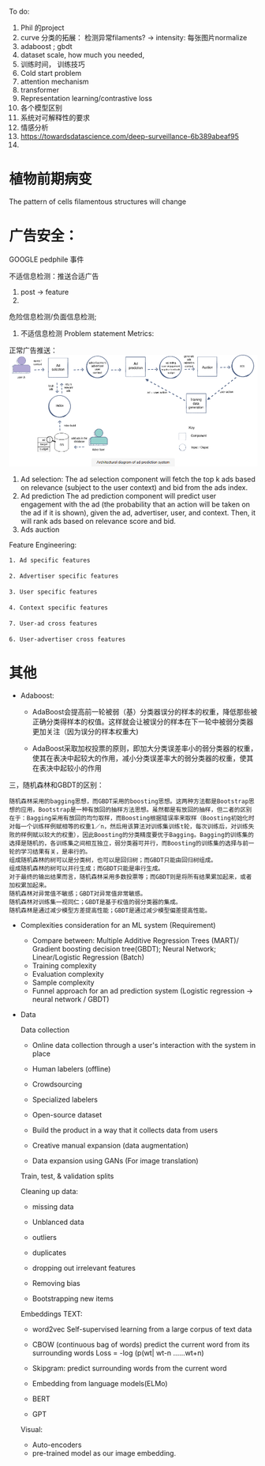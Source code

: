 
To do:
  1. Phil 的project
  2. curve 分类的拓展： 检测异常filaments? -> intensity: 每张图片normalize
  3. adaboost ; gbdt
  4. dataset scale, how much you needed, 
  5. 训练时间， 训练技巧
  6. Cold start problem
  7. attention mechanism
  8. transformer
  9. Representation learning/contrastive loss
  10. 各个模型区别
  11. 系统对可解释性的要求
  12. 情感分析
  13. https://towardsdatascience.com/deep-surveillance-6b389abeaf95
  14. 
  
植物前期病变
========
The pattern of cells filamentous structures will change

广告安全：
=========
GOOGLE pedphile 事件

不适信息检测：推送合适广告
  1. post -> feature
  2. 

危险信息检测/负面信息检测;


1. 不适信息检测
  Problem statement
  Metrics:
  
  
正常广告推送：
  ![img](./guanggao.png )
  1. Ad selection: The ad selection component will fetch the top k ads based on relevance (subject to the user context) and bid from the ads index.
  2. Ad prediction The ad prediction component will predict user engagement with the ad (the probability that an action will be taken on the ad if it is shown), given the ad, advertiser, user, and context. Then, it will rank ads based on relevance score and bid.
  3. Ads auction 
  
  Feature Engineering:
  
    1. Ad specific features

    2. Advertiser specific features

    3. User specific features

    4. Context specific features

    7. User-ad cross features

    6. User-advertiser cross features

  
  
其他
=========
  
* Adaboost:
  * AdaBoost会提高前一轮被弱（基）分类器误分的样本的权重，降低那些被正确分类得样本的权值。这样就会让被误分的样本在下一轮中被弱分类器更加关注（因为误分的样本权重大)
  
  * AdaBoost采取加权投票的原则，即加大分类误差率小的弱分类器的权重，使其在表决中起较大的作用，减小分类误差率大的弱分类器的权重，使其在表决中起较小的作用
  
三，随机森林和GBDT的区别：

    随机森林采用的bagging思想，而GBDT采用的boosting思想。这两种方法都是Bootstrap思想的应用，Bootstrap是一种有放回的抽样方法思想。虽然都是有放回的抽样，但二者的区别在于：Bagging采用有放回的均匀取样，而Boosting根据错误率来取样（Boosting初始化时对每一个训练样例赋相等的权重1／n，然后用该算法对训练集训练t轮，每次训练后，对训练失败的样例赋以较大的权重），因此Boosting的分类精度要优于Bagging。Bagging的训练集的选择是随机的，各训练集之间相互独立，弱分类器可并行，而Boosting的训练集的选择与前一轮的学习结果有关，是串行的。
    组成随机森林的树可以是分类树，也可以是回归树；而GBDT只能由回归树组成。
    组成随机森林的树可以并行生成；而GBDT只能是串行生成。
    对于最终的输出结果而言，随机森林采用多数投票等；而GBDT则是将所有结果累加起来，或者加权累加起来。
    随机森林对异常值不敏感；GBDT对异常值非常敏感。
    随机森林对训练集一视同仁；GBDT是基于权值的弱分类器的集成。
    随机森林是通过减少模型方差提高性能；GBDT是通过减少模型偏差提高性能。
    
* Complexities consideration for an ML system (Requirement)

  * Compare between: Multiple Additive Regression Trees (MART)/ Gradient boosting decision tree(GBDT); Neural Network; Linear/Logistic Regression (Batch) 
  * Training complexity
  * Evaluation complexity
  * Sample complexity
  * Funnel approach for an ad prediction system (Logistic regression -> neural network / GBDT)
  
* Data

  Data collection
  
  * Online data collection through a user's interaction with the system in place
  * Human labelers (offline)
  
   * Crowdsourcing
   * Specialized labelers
   * Open-source dataset
   * Build the product in a way that it collects data from users
   * Creative manual expansion (data augmentation)
   * Data expansion using GANs (For image translation)
    
  
  Train, test, & validation splits
  
  Cleaning up data:
    * missing data
    
    * Unblanced data
    
    * outliers
    * duplicates
    * dropping out irrelevant features
    
    * Removing bias
    * Bootstrapping new items
    
  Embeddings
    TEXT:
    * word2vec 
        Self-supervised learning from a large corpus of text data
     * CBOW (continuous bag of words)
        predict the current word from its surrounding words
        Loss = -log (p(wt| wt-n ......wt+n)
     * Skipgram: 
        predict surrounding words from the current word
    
    * Embedding from language models(ELMo)
    * BERT
    * GPT
      
    Visual:
    * Auto-encoders
    * pre-trained model as our image embedding.
    
  

